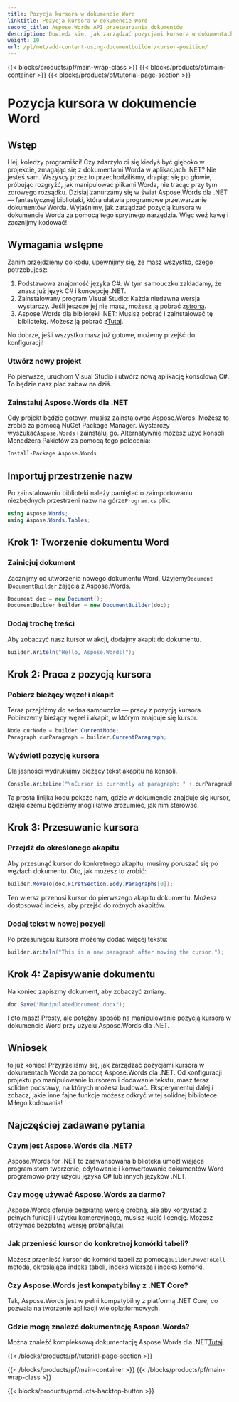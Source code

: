 ```yaml
---
title: Pozycja kursora w dokumencie Word
linktitle: Pozycja kursora w dokumencie Word
second_title: Aspose.Words API przetwarzania dokumentów
description: Dowiedz się, jak zarządzać pozycjami kursora w dokumentach Worda za pomocą Aspose.Words dla .NET dzięki temu szczegółowemu przewodnikowi krok po kroku. Idealne dla programistów .NET.
weight: 10
url: /pl/net/add-content-using-documentbuilder/cursor-position/
---
```


{{< blocks/products/pf/main-wrap-class >}}
{{< blocks/products/pf/main-container >}}
{{< blocks/products/pf/tutorial-page-section >}}

# Pozycja kursora w dokumencie Word

## Wstęp

Hej, koledzy programiści! Czy zdarzyło ci się kiedyś być głęboko w projekcie, zmagając się z dokumentami Worda w aplikacjach .NET? Nie jesteś sam. Wszyscy przez to przechodziliśmy, drapiąc się po głowie, próbując rozgryźć, jak manipulować plikami Worda, nie tracąc przy tym zdrowego rozsądku. Dzisiaj zanurzamy się w świat Aspose.Words dla .NET — fantastycznej biblioteki, która ułatwia programowe przetwarzanie dokumentów Worda. Wyjaśnimy, jak zarządzać pozycją kursora w dokumencie Worda za pomocą tego sprytnego narzędzia. Więc weź kawę i zacznijmy kodować!

## Wymagania wstępne

Zanim przejdziemy do kodu, upewnijmy się, że masz wszystko, czego potrzebujesz:

1. Podstawowa znajomość języka C#: W tym samouczku zakładamy, że znasz już język C# i koncepcję .NET.
2.  Zainstalowany program Visual Studio: Każda niedawna wersja wystarczy. Jeśli jeszcze jej nie masz, możesz ją pobrać z[strona](https://visualstudio.microsoft.com/).
3.  Aspose.Words dla biblioteki .NET: Musisz pobrać i zainstalować tę bibliotekę. Możesz ją pobrać z[Tutaj](https://releases.aspose.com/words/net/).

No dobrze, jeśli wszystko masz już gotowe, możemy przejść do konfiguracji!

### Utwórz nowy projekt

Po pierwsze, uruchom Visual Studio i utwórz nową aplikację konsolową C#. To będzie nasz plac zabaw na dziś.

### Zainstaluj Aspose.Words dla .NET

 Gdy projekt będzie gotowy, musisz zainstalować Aspose.Words. Możesz to zrobić za pomocą NuGet Package Manager. Wystarczy wyszukać`Aspose.Words` i zainstaluj go. Alternatywnie możesz użyć konsoli Menedżera Pakietów za pomocą tego polecenia:

```bash
Install-Package Aspose.Words
```

## Importuj przestrzenie nazw

 Po zainstalowaniu biblioteki należy pamiętać o zaimportowaniu niezbędnych przestrzeni nazw na górze`Program.cs` plik:

```csharp
using Aspose.Words;
using Aspose.Words.Tables;
```

## Krok 1: Tworzenie dokumentu Word

### Zainicjuj dokument

 Zacznijmy od utworzenia nowego dokumentu Word. Użyjemy`Document` I`DocumentBuilder` zajęcia z Aspose.Words.

```csharp
Document doc = new Document();
DocumentBuilder builder = new DocumentBuilder(doc);
```

### Dodaj trochę treści

Aby zobaczyć nasz kursor w akcji, dodajmy akapit do dokumentu.

```csharp
builder.Writeln("Hello, Aspose.Words!");
```

## Krok 2: Praca z pozycją kursora

### Pobierz bieżący węzeł i akapit

Teraz przejdźmy do sedna samouczka — pracy z pozycją kursora. Pobierzemy bieżący węzeł i akapit, w którym znajduje się kursor.

```csharp
Node curNode = builder.CurrentNode;
Paragraph curParagraph = builder.CurrentParagraph;
```

### Wyświetl pozycję kursora

Dla jasności wydrukujmy bieżący tekst akapitu na konsoli.

```csharp
Console.WriteLine("\nCursor is currently at paragraph: " + curParagraph.GetText());
```

Ta prosta linijka kodu pokaże nam, gdzie w dokumencie znajduje się kursor, dzięki czemu będziemy mogli łatwo zrozumieć, jak nim sterować.

## Krok 3: Przesuwanie kursora

### Przejdź do określonego akapitu

Aby przesunąć kursor do konkretnego akapitu, musimy poruszać się po węzłach dokumentu. Oto, jak możesz to zrobić:

```csharp
builder.MoveTo(doc.FirstSection.Body.Paragraphs[0]);
```

Ten wiersz przenosi kursor do pierwszego akapitu dokumentu. Możesz dostosować indeks, aby przejść do różnych akapitów.

### Dodaj tekst w nowej pozycji

Po przesunięciu kursora możemy dodać więcej tekstu:

```csharp
builder.Writeln("This is a new paragraph after moving the cursor.");
```

## Krok 4: Zapisywanie dokumentu

Na koniec zapiszmy dokument, aby zobaczyć zmiany.

```csharp
doc.Save("ManipulatedDocument.docx");
```

I oto masz! Prosty, ale potężny sposób na manipulowanie pozycją kursora w dokumencie Word przy użyciu Aspose.Words dla .NET.

## Wniosek

to już koniec! Przyjrzeliśmy się, jak zarządzać pozycjami kursora w dokumentach Worda za pomocą Aspose.Words dla .NET. Od konfiguracji projektu po manipulowanie kursorem i dodawanie tekstu, masz teraz solidne podstawy, na których możesz budować. Eksperymentuj dalej i zobacz, jakie inne fajne funkcje możesz odkryć w tej solidnej bibliotece. Miłego kodowania!

## Najczęściej zadawane pytania

### Czym jest Aspose.Words dla .NET?

Aspose.Words for .NET to zaawansowana biblioteka umożliwiająca programistom tworzenie, edytowanie i konwertowanie dokumentów Word programowo przy użyciu języka C# lub innych języków .NET.

### Czy mogę używać Aspose.Words za darmo?

 Aspose.Words oferuje bezpłatną wersję próbną, ale aby korzystać z pełnych funkcji i użytku komercyjnego, musisz kupić licencję. Możesz otrzymać bezpłatną wersję próbną[Tutaj](https://releases.aspose.com/).

### Jak przenieść kursor do konkretnej komórki tabeli?

 Możesz przenieść kursor do komórki tabeli za pomocą`builder.MoveToCell` metoda, określająca indeks tabeli, indeks wiersza i indeks komórki.

### Czy Aspose.Words jest kompatybilny z .NET Core?

Tak, Aspose.Words jest w pełni kompatybilny z platformą .NET Core, co pozwala na tworzenie aplikacji wieloplatformowych.

### Gdzie mogę znaleźć dokumentację Aspose.Words?

 Można znaleźć kompleksową dokumentację Aspose.Words dla .NET[Tutaj](https://reference.aspose.com/words/net/).

{{< /blocks/products/pf/tutorial-page-section >}}

{{< /blocks/products/pf/main-container >}}
{{< /blocks/products/pf/main-wrap-class >}}

{{< blocks/products/products-backtop-button >}}
